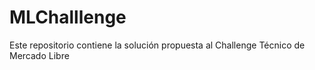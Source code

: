 # MLChalllenge
Este repositorio contiene la solución propuesta al Challenge Técnico de Mercado Libre
